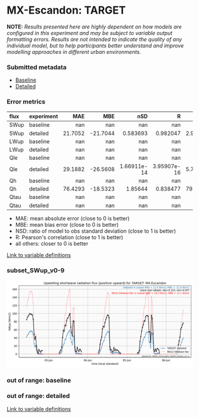 # MX-Escandon: TARGET

**NOTE:** *Results presented here are highly dependent on how models are configured in this experiment and may be subject to variable output formatting errors. Results are not intended to indicate the quality of any individual model, but to help participants better understand and improve modelling approaches in different urban environments.*

### Submitted metadata

- [Baseline](TARGET_MX-Escandon_baseline_attrs.md)
- [Detailed](TARGET_MX-Escandon_detailed_attrs.md)

### Error metrics

| flux   | experiment   |      MAE |      MBE |           nSD |             R |       5th |     95th |     RMSE |     cRMSE |     AMBE |      1-nSD |         1-R |   nSkewness |   nKurtosis |    Overlap |
|:-------|:-------------|---------:|---------:|--------------:|--------------:|----------:|---------:|---------:|----------:|---------:|-----------:|------------:|------------:|------------:|-----------:|
| SWup   | baseline     | nan      | nan      | nan           | nan           | nan       | nan      | nan      | nan       | nan      | nan        | nan         |  nan        | nan         | nan        |
| SWup   | detailed     |  21.7052 | -21.7044 |   0.583693    |   0.982047    |   2.98415 |  39.8585 |  25.4866 |   0.44076 |  21.7044 |   0.416307 |   0.0179532 |    0.736786 |   0.0245944 |   0.167059 |
| LWup   | baseline     | nan      | nan      | nan           | nan           | nan       | nan      | nan      | nan       | nan      | nan        | nan         |  nan        | nan         | nan        |
| LWup   | detailed     | nan      | nan      | nan           | nan           | nan       | nan      | nan      | nan       | nan      | nan        | nan         |  nan        | nan         | nan        |
| Qle    | baseline     | nan      | nan      | nan           | nan           | nan       | nan      | nan      | nan       | nan      | nan        | nan         |  nan        | nan         | nan        |
| Qle    | detailed     |  29.1882 | -26.5608 |   1.66911e-14 |   3.95907e-16 |   5.73018 |  98.1698 |  45.0799 |   1       |  26.5608 |   1        |   1         |    0.468134 |   1.29928   |   0.820504 |
| Qh     | baseline     | nan      | nan      | nan           | nan           | nan       | nan      | nan      | nan       | nan      | nan        | nan         |  nan        | nan         | nan        |
| Qh     | detailed     |  76.4293 | -18.5323 |   1.85644     |   0.838477    |  79.7984  | 121.775  |  91.6558 |   1.15464 |  18.5323 |   0.856432 |   0.161523  |    0.160274 |   1.10385   |   0.707997 |
| Qtau   | baseline     | nan      | nan      | nan           | nan           | nan       | nan      | nan      | nan       | nan      | nan        | nan         |  nan        | nan         | nan        |
| Qtau   | detailed     | nan      | nan      | nan           | nan           | nan       | nan      | nan      | nan       | nan      | nan        | nan         |  nan        | nan         | nan        |

 - MAE: mean absolute error (close to 0 is better)
 - MBE: mean bias error (close to 0 is better)
 - NSD: ratio of model to obs standard deviation (close to 1 is better)
 - R: Pearson's correlation (close to 1 is better)
 - all others: closer to 0 is better

[Link to variable definitions](../modelattrs/variable_definitions.md)

### <a name="subset_swup_v0-9"></a>subset_SWup_v0-9
[![TARGET_MX-Escandon_subset_SWup_v0-9.png](TARGET_MX-Escandon_subset_SWup_v0-9.png)](TARGET_MX-Escandon_subset_SWup_v0-9.png)

### out of range: baseline


### out of range: detailed



[Link to variable definitions](../modelattrs/variable_definitions.md)


